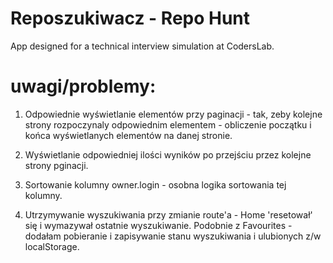 # Reposzukiwacz - Repo Hunt
App designed for a technical interview simulation at CodersLab.

# uwagi/problemy:

1. Odpowiednie wyświetlanie elementów przy paginacji - tak, zeby
kolejne strony rozpoczynaly odpowiednim elementem - obliczenie początku i końca wyświetlanych elementów na danej stronie. 

2. Wyświetlanie odpowiedniej ilości wyników po przejściu przez kolejne strony pginacji. 

3. Sortowanie kolumny owner.login - osobna logika sortowania tej kolumny.

4. Utrzymywanie wyszukiwania przy zmianie route'a - Home 'resetował' się i wymazywał ostatnie wyszukiwanie. Podobnie z Favourites - dodałam pobieranie i zapisywanie stanu wyszukiwania i ulubionych z/w localStorage.